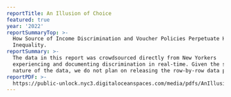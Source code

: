 ```yaml
---
reportTitle: An Illusion of Choice
featured: true
year: '2022'
reportSummaryTop: >-
  How Source of Income Discrimination and Voucher Policies Perpetuate Housing
  Inequality.
reportSummary: >-
  The data in this report was crowdsourced directly from New Yorkers
  experiencing and documenting discrimination in real-time. Given the sensitive
  nature of the data, we do not plan on releasing the row-by-row data publicly.
reportPDF: >-
  https://public-unlock.nyc3.digitaloceanspaces.com/media/pdfs/AnIllusionofChoice_FinalDigital_CORRECT.pdf
---
```


